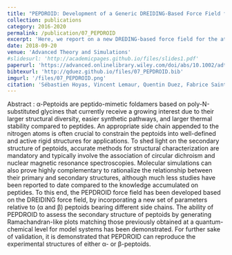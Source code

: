 ```yaml
---
title: "PEPDROID: Development of a Generic DREIDING-Based Force Field for the Assessment of Peptoid Secondary Structures"
collection: publications
category: 2016-2020
permalink: /publication/07_PEPDROID
excerpt: 'Here, we report on a new DREDING-based force field for the atomistic modelling of peptoids.'
date: 2018-09-20
venue: 'Advanced Theory and Simulations'
#slidesurl: 'http://academicpages.github.io/files/slides1.pdf'
paperurl: 'https://advanced.onlinelibrary.wiley.com/doi/abs/10.1002/adts.201800089'
bibtexurl: 'http://qduez.github.io/files/07_PEPDROID.bib'
imgurl: '/files/07_PEPDROID.png'
citation: 'Sébastien Hoyas, Vincent Lemaur, Quentin Duez, Fabrice Saintmont, Emilie Halin, Julien De Winter, Pascal Gerbaux, Jérôme Cornil. (2018). &quot;PEPDROID: Development of a Generic DREIDING-Based Force Field for the Assessment of Peptoid Secondary Structures.&quot; <i>Advanced Theory and Simulations</i>. 1(12), 1800089.'
---
```

Abstract :
α-Peptoids are peptido-mimetic foldamers based on poly-N-substituted glycines that currently receive a growing interest due to their larger structural diversity, easier synthetic pathways, and larger thermal stability compared to peptides. An appropriate side chain appended to the nitrogen atoms is often crucial to constrain the peptoids into well-defined and active rigid structures for applications. To shed light on the secondary structure of peptoids, accurate methods for structural characterization are mandatory and typically involve the association of circular dichroism and nuclear magnetic resonance spectroscopies. Molecular simulations can also prove highly complementary to rationalize the relationship between their primary and secondary structures, although much less studies have been reported to date compared to the knowledge accumulated on peptides. To this end, the PEPDROID force field has been developed based on the DREIDING force field, by incorporating a new set of parameters relative to (α and β) peptoids bearing different side chains. The ability of PEPDROID to assess the secondary structure of peptoids by generating Ramachandran-like plots matching those previously obtained at a quantum-chemical level for model systems has been demonstrated. For further sake of validation, it is demonstrated that PEPDROID can reproduce the experimental structures of either α- or β-peptoids.
